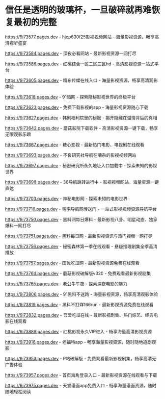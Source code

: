 # 信任是透明的玻璃杯，一旦破碎就再难恢复最初的完整

https://9i73577.pages.dev - hjcp630f25影视视频网站 - 海量影视资源，畅享高清视听盛宴

https://9i73584.pages.dev - 深夜必看网站 - 最新影视资源一网打尽

https://9i73586.pages.dev - 红桃综合一区二区三区hd - 高清影视资源一站式平台

https://9i73605.pages.dev - 精东传媒在线入口 - 海量影视资源，畅享高清观影体验

https://9i73618.pages.dev - 91暗网 - 探索隐秘影视世界的终极平台

https://9i73623.pages.dev - 免费下载影视的app - 海量影视资源随心下载

https://9i73627.pages.dev - 韩剧福利院里的秘密 - 揭开隐藏在温情背后的真相

https://9i73642.pages.dev - 蘑菇影院下载软件 - 高清影视资源一键下载，畅享无限观影乐趣

https://9i73667.pages.dev - 糖心影视 - 最新热门电影、电视剧在线观看

https://9i73693.pages.dev - 不良研究社导航在嘈杂的影视视频网站

https://9i73697.pages.dev - 秘密研究所永久地址入口加载中 - 探索未知的影视世界

https://9i73698.pages.dev - 36导航跳转进行中 - 影视视频网站，海量资源一键直达

https://9i73703.pages.dev - 神秘电影网 - 探索未知的电影世界

https://9i73716.pages.dev - 宅宅导航网传送门 - 一站式影视视频资源导航平台

https://9i73750.pages.dev - 黑料网每日爆料 - 最新影视八卦、明星动态、独家爆料一网打尽

https://9i73751.pages.dev - 黑料每日网 - 最新影视资讯与热门视频一网打尽

https://9i73756.pages.dev - 秘密森林第一季在线观看 - 悬疑推理剧集全季高清播放

https://9i73757.pages.dev - 田优吃瓜网 - 最新影视资源免费在线观看

https://9i73764.pages.dev - 蘑菇影视破解版v320 - 免费观看最新影视剧集

https://9i73765.pages.dev - 老公牛午夜 - 探索深夜电影的魅力

https://9i73806.pages.dev - 91黑料不迷路 - 海量影视资源，畅享高清观影体验

https://9i73819.pages.dev - 黑料不打烊166run - 最新影视资源免费在线观看

https://9i73832.pages.dev - 吾爱吃瓜在线 - 最新影视剧集、热门综艺、经典电影在线观看

https://9i73889.pages.dev - 红桃影视永久VIP进入 - 畅享海量高清影视资源

https://9i73916.pages.dev - 老福特app - 畅享海量影视资源，随时随地追剧观影

https://9i73953.pages.dev - P站破解版 - 免费观看最新影视剧集，畅享高清无广告体验

https://9i73957.pages.dev - 首页海角登录入口 - 最新影视资源在线观看与下载

https://9i73975.pages.dev - 天堂漫画app免费入口 - 畅享海量漫画资源，随时随地轻松阅读
